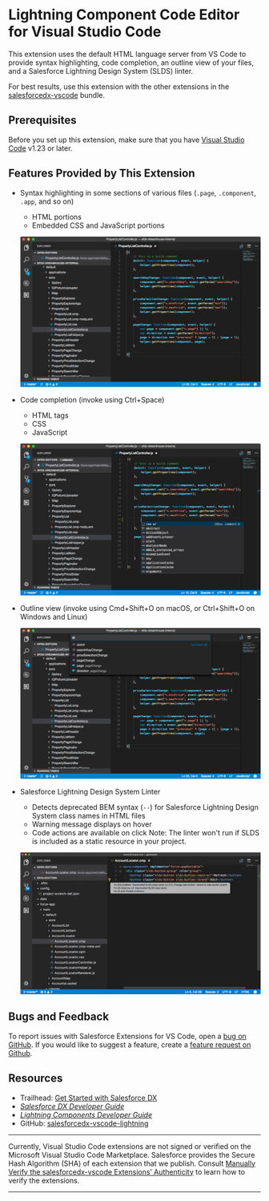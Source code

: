 # Lightning Component Code Editor for Visual Studio Code
This extension uses the default HTML language server from VS Code to provide syntax highlighting, code completion, an outline view of your files, and a Salesforce Lightning Design System (SLDS) linter.

For best results, use this extension with the other extensions in the [salesforcedx-vscode](https://marketplace.visualstudio.com/items?itemName=salesforce.salesforcedx-vscode) bundle.  

##  Prerequisites
Before you set up this extension, make sure that you have [Visual Studio Code](https://code.visualstudio.com/download) v1.23 or later.  

## Features Provided by This Extension
* Syntax highlighting in some sections of various files (`.page`, `.component`, `.app`, and so on)
   * HTML portions
   * Embedded CSS and JavaScript portions  

   ![Colored syntax highlighting in a .js file from a Lightning bundle](https://raw.githubusercontent.com/forcedotcom/salesforcedx-vscode/develop/packages/salesforcedx-vscode-lightning/images/lightning_syntax.png)

* Code completion (invoke using Ctrl+Space)
   * HTML tags
   * CSS
   * JavaScript  

   ![Code-completion options in a .js file from a Lightning bundle](https://raw.githubusercontent.com/forcedotcom/salesforcedx-vscode/develop/packages/salesforcedx-vscode-lightning/images/lightning_completion.png)

* Outline view (invoke using Cmd+Shift+O on macOS, or Ctrl+Shift+O on Windows and Linux)

   ![List of symbols in a .js file from a Lightning bundle](https://raw.githubusercontent.com/forcedotcom/salesforcedx-vscode/develop/packages/salesforcedx-vscode-lightning/images/lightning_outline.png)

* Salesforce Lightning Design System Linter
   * Detects deprecated BEM syntax (`--`) for Salesforce Lightning Design System class names in HTML files
   * Warning message displays on hover
   * Code actions are available on click
   Note: The linter won't run if SLDS is included as a static resource in your project.

   ![SLDS Linter detecting deprecated '--' class name syntax](https://raw.githubusercontent.com/forcedotcom/salesforcedx-vscode/develop/packages/salesforcedx-vscode-lightning/images/lightning_slds.png)

## Bugs and Feedback
To report issues with Salesforce Extensions for VS Code, open a [bug on GitHub](https://github.com/forcedotcom/salesforcedx-vscode/issues/new?template=Bug_report.md). If you would like to suggest a feature, create a [feature request on Github](https://github.com/forcedotcom/salesforcedx-vscode/issues/new?template=Feature_request.md).

## Resources
* Trailhead: [Get Started with Salesforce DX](https://trailhead.salesforce.com/trails/sfdx_get_started)
* _[Salesforce DX Developer Guide](https://developer.salesforce.com/docs/atlas.en-us.sfdx_dev.meta/sfdx_dev)_
* _[Lightning Components Developer Guide](https://developer.salesforce.com/docs/atlas.en-us.lightning.meta/lightning)_
* GitHub: [salesforcedx-vscode-lightning](https://github.com/forcedotcom/salesforcedx-vscode/tree/develop/packages/salesforcedx-vscode-lightning)

---
Currently, Visual Studio Code extensions are not signed or verified on the Microsoft Visual Studio Code Marketplace. Salesforce provides the Secure Hash Algorithm (SHA) of each extension that we publish. Consult [Manually Verify the salesforcedx-vscode Extensions’ Authenticity](https://developer.salesforce.com/media/vscode/SHA256.md) to learn how to verify the extensions.    

---
